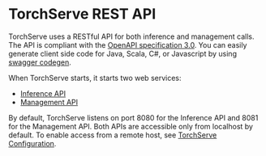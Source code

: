 # TorchServe REST API

TorchServe uses a RESTful API for both inference and management calls. The API is compliant with the [OpenAPI specification 3.0](https://swagger.io/specification/).
You can easily generate client side code for Java, Scala, C#, or Javascript by using [swagger codegen](https://swagger.io/swagger-codegen/).

When TorchServe starts, it starts two web services:

* [Inference API](inference_api.md)
* [Management API](management_api.md)

By default, TorchServe listens on port 8080 for the Inference API and 8081 for the Management API.
Both APIs are accessible only from localhost by default. To enable access from a remote host, see [TorchServe Configuration](configuration.md).
